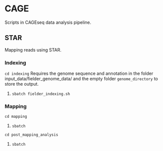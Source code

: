 # CAGE
Scripts in CAGEseq data analysis pipeline.


## STAR
Mapping reads using STAR.
### Indexing 
`cd indexing`
Requires the genome sequence and annotation in the folder input_data/fielder_genome_data/ and the empty folder `genome_directory` to store the output. 

1. `sbatch fielder_indexing.sh`

### Mapping 
`cd mapping`

1. `sbatch `

`cd post_mapping_analysis`

1. `sbatch `
